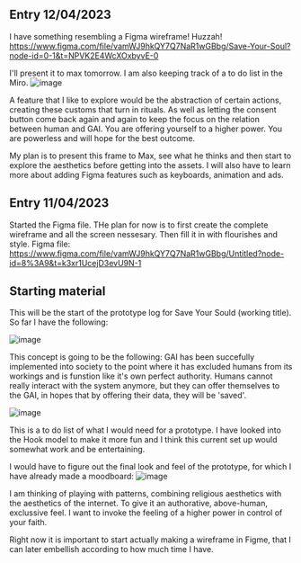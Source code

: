## Entry 12/04/2023

I have something resembling a Figma wireframe! Huzzah! 
https://www.figma.com/file/vamWJ9hkQY7Q7NaR1wGBbg/Save-Your-Soul?node-id=0-1&t=NPVK2E4WcXOxbyvE-0

I'll present it to max tomorrow. I am also keeping track of a to do list in the Miro.
![image](https://user-images.githubusercontent.com/50365794/231552241-493cbfa9-f21e-487d-bb7e-006d72b5eeb8.png)

A feature that I like to explore would be the abstraction of certain actions, creating these customs that turn in rituals. As well as letting the consent button come back again and again to keep the focus on the relation between human and GAI. You are offering yourself to a higher power. You are powerless and will hope for the best outcome. 

My plan is to present this frame to Max, see what he thinks and then start to explore the aesthetics before getting into the assets. I will also have to learn more about adding Figma features such as keyboards, animation and ads.

## Entry 11/04/2023 ##

Started the Figma file. THe plan for now is to first create the complete wireframe and all the screen nessesary. Then fill it in with flourishes and style. 
Figma file: https://www.figma.com/file/vamWJ9hkQY7Q7NaR1wGBbg/Untitled?node-id=8%3A9&t=k3xr1UcejD3evU9N-1

## Starting material ##
This will be the start of the prototype log for Save Your Sould (working title). 
So far I have the following: 

![image](https://user-images.githubusercontent.com/50365794/230909717-9e778868-3ed3-4a37-b9ee-3eff5ba62b69.png)

This concept is going to be the following: GAI has been succefully implemented into society to the point where it has excluded humans from its workings and is funstion like it's own perfect authority. Humans cannot really interact with the system anymore, but they can offer themselves to the GAI, in hopes that by offering their data, they will be 'saved'. 

![image](https://user-images.githubusercontent.com/50365794/230910249-743c7363-95c9-46ea-ba1e-20b70d5410f0.png)

This is a to do list of what I would need for a prototype. I have looked into the Hook model to make it more fun and I think this current set up would somewhat work and be entertaining. 

I would have to figure out the final look and feel of the prototype, for which I have already made a moodboard:
![image](https://user-images.githubusercontent.com/50365794/230910706-1de8377e-2070-4af3-8cb2-c8ecd02189d5.png)

I am thinking of playing with patterns, combining religious aesthetics with the aesthetics of the internet. To give it an authorative, above-human, exclussive feel. I want to invoke the feeling of a higher power in control of your faith. 

Right now it is important to start actually making a wireframe in Figme, that I can later embellish according to how much time I have. 
